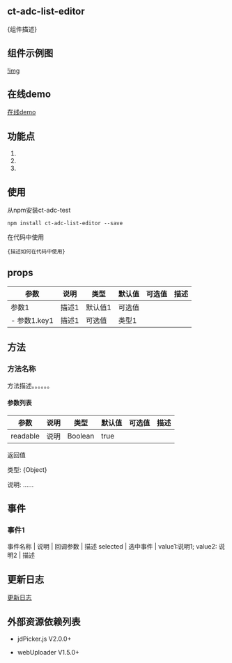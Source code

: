 ## ct-adc-list-editor

{组件描述}

## 组件示例图

[!img](图片地址)

## 在线demo

[在线demo]({在线demo地址})

## 功能点

1.
2.
3.

## 使用

从npm安装ct-adc-test

```
npm install ct-adc-list-editor --save
```
在代码中使用

```
{描述如何在代码中使用}
```

## props

参数 | 说明 | 类型 | 默认值 | 可选值 | 描述 |
--- | --- | --- | --- | ---- | ---
参数1 | 描述1 | 默认值1 | 可选值 | | |
- 参数1.key1 | 描述1 | 可选值 | 类型1 |


## 方法

### 方法名称

方法描述。。。。。。

#### 参数列表

参数 | 说明 | 类型 | 默认值 | 可选值 | 描述 |
--- | --- | --- | --- | ---- | ----
readable | 说明 | Boolean | true |  |

返回值

类型: {Object}

说明: ......

## 事件

### 事件1

事件名称 | 说明 | 回调参数 | 描述
selected | 选中事件 | value1:说明1; value2: 说明2 | 描述

## 更新日志

[更新日志]({CHANGELOG.md的线上地址})

## 外部资源依赖列表

- jdPicker.js V2.0.0+

- webUploader V1.5.0+

